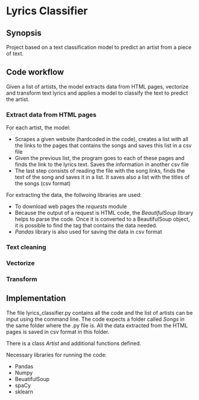 # Lyrics Classifier

## Synopsis
Project based on a text classification model to predict an artist from a piece of text.

## Code workflow
Given a list of artists, the model extracts data from HTML pages, vectorize and transform text lyrics and applies a model to classify the text to predict the artist.

### Extract data from HTML pages
For each artist, the model:
- Scrapes a given website (hardcoded in the code), creates a list with all the links to the pages that contains the songs and saves this list in a csv file
- Given the previous list, the program goes to each of these pages and finds the link to the lyrics text. Saves the information in another csv file
- The last step consists of reading the file with the song links, finds the text of the song and saves it in a list. It saves also a list with the titles of the songs (csv format)

For extracting the data, the follwoing libraries are used:
- To download web pages the *requests* module
- Because the output of a request is HTML code, the *BeautifulSoup* library helps to parse the code. Once it is converted to a BeautifulSoup object, it is possible to find the tag that contains the data needed.
- *Pandas* library is also used for saving the data in csv format

### Text cleaning


### Vectorize

### Transform

### 

## Implementation
The file lyrics_classifier.py contains all the code and the list of artists can be input using the command line. The code expects a folder called *Songs* in the same folder where the .py file is. All the data extracted from the HTML pages is saved in csv format in this folder.  

There is a class *Artist* and additional functions defined.

Necessary libraries for running the code:
- Pandas
- Numpy
- BeuatifulSoup
- spaCy
- sklearn





